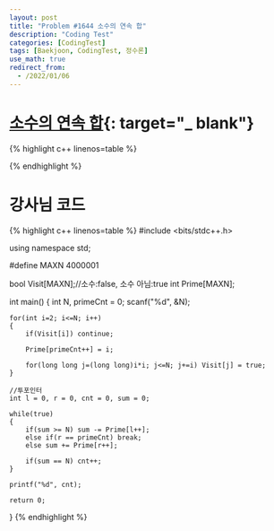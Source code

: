 ```yaml
---
layout: post
title: "Problem #1644 소수의 연속 합"
description: "Coding Test"
categories: [CodingTest]
tags: [Baekjoon, CodingTest, 정수론]
use_math: true
redirect_from:
  - /2022/01/06
---
```


# [소수의 연속 합](https://www.acmicpc.net/problem/1644){: target="_ blank"}

{% highlight c++ linenos=table %} 

{% endhighlight %}


# 강사님 코드

{% highlight c++ linenos=table %} 
#include <bits/stdc++.h>

using namespace std;

#define MAXN 4000001

bool Visit[MAXN];//소수:false, 소수 아님:true
int Prime[MAXN];

int main()
{
    int N, primeCnt = 0;
    scanf("%d", &N);

    for(int i=2; i<=N; i++)
    {
        if(Visit[i]) continue;

        Prime[primeCnt++] = i;

        for(long long j=(long long)i*i; j<=N; j+=i) Visit[j] = true;
    }

    //투포인터
    int l = 0, r = 0, cnt = 0, sum = 0;

    while(true)
    {
        if(sum >= N) sum -= Prime[l++];
        else if(r == primeCnt) break;
        else sum += Prime[r++];

        if(sum == N) cnt++;
    }

    printf("%d", cnt);

    return 0;
}
{% endhighlight %}
